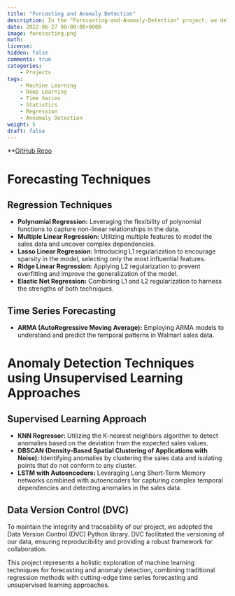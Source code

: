```yaml
---
title: "Forcasting and Anomaly Detection"
description: In the "Forecasting-and-Anomaly-Detection" project, we delved into the realm of machine learning to enhance our understanding of Walmart sales data. The project focused on both time series forecasting and anomaly detection, employing a diverse set of techniques to achieve accurate predictions and identify unusual patterns in the sales data.
date: 2022-06-27 00:00:00+0000
image: forecasting.png
math: 
license: 
hidden: false
comments: true
categories:
    - Projects
tags:
    - Machine Learning
    - Deep Learning 
    - Time Series
    - Statistics
    - Regression
    - Annomaly Detection
weight: 5 
draft: false
---
```

**[GitHub Repo](https://github.com/U77w41/Forcasting-and-Anomaly-Detection)
# Forecasting Techniques

## Regression Techniques

- **Polynomial Regression:** Leveraging the flexibility of polynomial functions to capture non-linear relationships in the data.
- **Multiple Linear Regression:** Utilizing multiple features to model the sales data and uncover complex dependencies.
- **Lasso Linear Regression:** Introducing L1 regularization to encourage sparsity in the model, selecting only the most influential features.
- **Ridge Linear Regression:** Applying L2 regularization to prevent overfitting and improve the generalization of the model.
- **Elastic Net Regression:** Combining L1 and L2 regularization to harness the strengths of both techniques.

## Time Series Forecasting

- **ARMA (AutoRegressive Moving Average):** Employing ARMA models to understand and predict the temporal patterns in Walmart sales data.

# Anomaly Detection Techniques using Unsupervised Learning Approaches

## Supervised Learning Approach

- **KNN Regressor:** Utilizing the K-nearest neighbors algorithm to detect anomalies based on the deviation from the expected sales values.
- **DBSCAN (Density-Based Spatial Clustering of Applications with Noise):** Identifying anomalies by clustering the sales data and isolating points that do not conform to any cluster.
- **LSTM with Autoencoders:** Leveraging Long Short-Term Memory networks combined with autoencoders for capturing complex temporal dependencies and detecting anomalies in the sales data.

## Data Version Control (DVC)
To maintain the integrity and traceability of our project, we adopted the Data Version Control (DVC) Python library. DVC facilitated the versioning of our data, ensuring reproducibility and providing a robust framework for collaboration.

This project represents a holistic exploration of machine learning techniques for forecasting and anomaly detection, combining traditional regression methods with cutting-edge time series forecasting and unsupervised learning approaches.